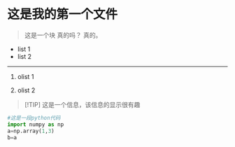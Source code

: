 # 这是我的第一个文件

> 这是一个块
> 真的吗？
> 真的。

* list 1
* list 2

---

1. olist 1

2. olist 2

>[!TIP] 这是一个信息，该信息的显示很有趣

```python
#这是一段python代码
import numpy as np
a=np.array(1,3)
b=a
```
